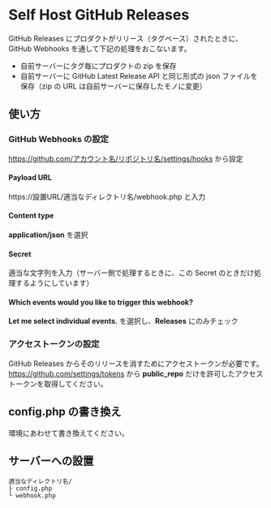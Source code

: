 # Self Host GitHub Releases

GitHub Releases にプロダクトがリリース（タグベース）されたときに、GitHub Webhooks を通して下記の処理をおこないます。

- 自前サーバーにタグ毎にプロダクトの zip を保存
- 自前サーバーに GitHub Latest Release API と同じ形式の json ファイルを保存（zip の URL は自前サーバーに保存したモノに変更）

## 使い方
### GitHub Webhooks の設定
https://github.com/アカウント名/リポジトリ名/settings/hooks から設定

#### Payload URL
https://設置URL/適当なディレクトリ名/webhook.php と入力

#### Content type
**application/json** を選択

#### Secret
適当な文字列を入力（サーバー側で処理するときに、この Secret のときだけ処理するようにしています）

#### Which events would you like to trigger this webhook?
**Let me select individual events.** を選択し、**Releases** にのみチェック

### アクセストークンの設定
GitHub Releases からそのリリースを消すためにアクセストークンが必要です。
https://github.com/settings/tokens から **public_repo** だけを許可したアクセストークンを取得してください。

## config.php の書き換え
環境にあわせて書き換えてください。

## サーバーへの設置
```
適当なディレクトリ名/
├ config.php
└ webhook.php
```
